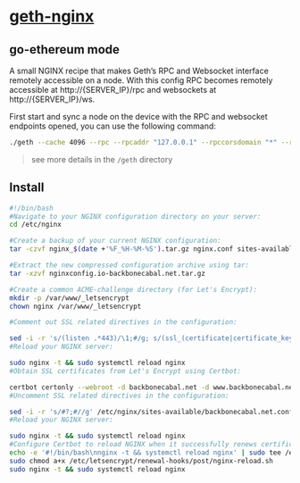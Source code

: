 # [geth-nginx](#)

## go-ethereum mode

A small NGINX recipe that makes Geth’s RPC and Websocket interface remotely accessible on a node. With this config RPC becomes remotely accessible at http://{SERVER_IP}/rpc and websockets at http://{SERVER_IP}/ws.

First start and sync a node on the device with the RPC and websocket endpoints opened, you can use the following command:

```bash
./geth --cache 4096 --rpc --rpcaddr "127.0.0.1" --rpccorsdomain "*" --rpcport "8545" --rpcapi "db, eth, net, web3, personal" --ws --wsport 8546 --wsaddr "127.0.0.1" --wsorigins "*" --wsapi "web3, eth" --maxpeers=100
```

> see more details in the `/geth` directory


## Install

```bash
#!/bin/bash
#Navigate to your NGINX configuration directory on your server:
cd /etc/nginx

#Create a backup of your current NGINX configuration:
tar -czvf nginx_$(date +'%F_%H-%M-%S').tar.gz nginx.conf sites-available/ sites-enabled/ nginxconfig.io/

#Extract the new compressed configuration archive using tar:
tar -xzvf nginxconfig.io-backbonecabal.net.tar.gz

#Create a common ACME-challenge directory (for Let's Encrypt):
mkdir -p /var/www/_letsencrypt
chown nginx /var/www/_letsencrypt

#Comment out SSL related directives in the configuration:

sed -i -r 's/(listen .*443)/\1;#/g; s/(ssl_(certificate|certificate_key|trusted_certificate) )/#;#\1/g' /etc/nginx/sites-available/backbonecabal.net.conf
#Reload your NGINX server:

sudo nginx -t && sudo systemctl reload nginx
#Obtain SSL certificates from Let's Encrypt using Certbot:

certbot certonly --webroot -d backbonecabal.net -d www.backbonecabal.net -d cdn.backbonecabal.net --email admin@backbonecabal.net -w /var/www/_letsencrypt -n --agree-tos --force-renewal
#Uncomment SSL related directives in the configuration:

sed -i -r 's/#?;#//g' /etc/nginx/sites-available/backbonecabal.net.conf
#Reload your NGINX server:

sudo nginx -t && sudo systemctl reload nginx
#Configure Certbot to reload NGINX when it successfully renews certificates:
echo -e '#!/bin/bash\nnginx -t && systemctl reload nginx' | sudo tee /etc/letsencrypt/renewal-hooks/post/nginx-reload.sh
sudo chmod a+x /etc/letsencrypt/renewal-hooks/post/nginx-reload.sh
sudo nginx -t && sudo systemctl reload nginx
```
